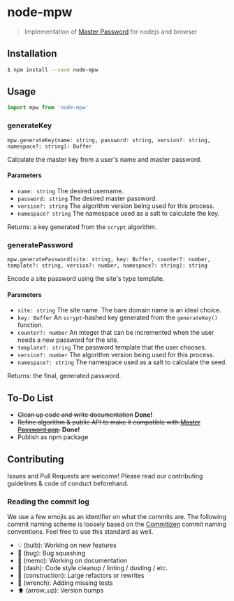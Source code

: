 # node-mpw

> Implementation of [Master Password](https://ssl.masterpasswordapp.com/algorithm.html) for nodejs and browser


## Installation

```bash
$ npm install --save node-mpw
```

## Usage

```js
import mpw from 'node-mpw'
```

### generateKey

`mpw.generateKey(name: string, password: string, version?: string, namespace?: string): Buffer`

Calculate the master key from a user's name and master password.

#### Parameters

- `name: string` The desired username.
- `password: string` The desired master password.
- `version?: string` The algorithm version being used for this process.
- `namespace? string` The namespace used as a salt to calculate the key.

Returns: a key generated from the `scrypt` algorithm.

### generatePassword

`mpw.generatePassword(site: string, key: Buffer, counter?: number, template?: string, version?: number, namespace?: string): string`

Encode a site password using the site's type template.

#### Parameters

- `site: string` The site name. The bare domain name is an ideal choice.
- `key: Buffer` An `scrypt`-hashed key generated from the `generateKey()` function.
- `counter?: number` An integer that can be incremented when the user needs a new password for the site.
- `template?: string` The password template that the user chooses.
- `version?: number` The algorithm version being used for this process.
- `namespace?: string` The namespace used as a salt to calculate the seed.

Returns: the final, generated password.

## To-Do List

- ~~Clean up code and write documentation~~ **Done!**
- ~~Refine algorithm & public API to make it compatible with [Master Password app](https://ssl.masterpasswordapp.com/).~~ **Done!**
- Publish as npm package

## Contributing

Issues and Pull Requests are welcome! Please read our contributing guidelines & code of conduct beforehand.

### Reading the commit log

We use a few emojis as an identifier on what the commits are. The following commit naming scheme is loosely based on the [Commitizen](https://commitizen.github.io/cz-cli/) commit naming conventions. Feel free to use this standard as well.

- :bulb: (bulb): Working on new features
- :bug: (bug): Bug squashing
- :memo: (memo): Working on documentation
- :dash: (dash): Code style cleanup / linting / dusting / etc.
- :construction: (construction): Large refactors or rewrites
- :wrench: (wrench): Adding missing tests
- :arrow_up: (arrow_up): Version bumps
